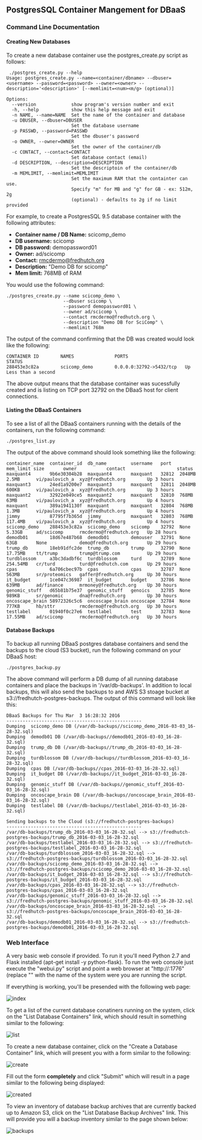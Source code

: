 ## PostgresSQL Container Mangement for DBaaS

### Command Line Documentation

#### Creating New Databases

To create a new database container use the postgres_create.py script as follows:

```
 ./postgres_create.py --help
Usage: postgres_create.py --name=<container/dbname> --dbuser=<username> --password=<password> --owner=<owner> --description='<description>' [--memlimit=<num><m/g> (optional)]

Options:
  --version             show program's version number and exit
  -h, --help            show this help message and exit
  -n NAME, --name=NAME  Set the name of the container and database
  -u DBUSER, --dbuser=DBUSER
                        Set the database username
  -p PASSWD, --password=PASSWD
                        Set the dbuser's password
  -o OWNER, --owner=OWNER
                        Set the owner of the container/db
  -c CONTACT, --contact=CONTACT
                        Set database contact (email)
  -d DESCRIPTION, --description=DESCRIPTION
                        Set the descriptoin of the container/db
  -m MEMLIMIT, --memlimit=MEMLIMIT
                        Set the maximum RAM that the containter can use.
                        Specify "m" for MB and "g" for GB - ex: 512m, 2g
                        (optional) - defaults to 2g if no limit provided

```

For example, to create a PostgresSQL 9.5 database container with the following attributes:

- **Container name / DB Name:**  scicomp_demo
- **DB username:** scicomp
- **DB password:** demopassword01
- **Owner:** ad/scicomp
- **Contact:** rmcdermo@fredhutch.org
- **Description:** "Demo DB for scicomp"
- **Mem limit:** 768MB of RAM

You would use the following command:

```
./postgres_create.py --name scicomp_demo \
                     --dbuser scicomp \
                     --password demopassword01 \
                     --owner ad/scicomp \
                     --contact rmcdermo@fredhutch.org \
                     --description "Demo DB for SciComp" \
                     --memlimit 768m
```

The output of the command confirming that the DB was created would look like the following:

```
CONTAINER ID        NAMES               PORTS                     STATUS
288453e3c82a        scicomp_demo        0.0.0.0:32792->5432/tcp   Up Less than a second
```
The above output means that the database container was sucessfully created and is listing on TCP port 32792 on the DBaaS host for client connections.

#### Listing the DBaaS Containers

To see a list of all the DBaaS containers running with the details of the containers, run the following command:

```
./postgres_list.py
```

The output of the above command should look something like the following:

```
container_name  container_id  db_name         username   port   mem_limit size       owner           contact                   status
maxquant4       9b6e30304b28  maxquant4       maxquant   32812  2048MB    2.5MB      vi/paulovich_a  xyz@fredhutch.org        Up 3 hours
maxquant3       24ed1a9200e7  maxquant3       maxquant   32811  2048MB    600KB      vi/paulovich_a  xyz@fredhutch.org        Up 3 hours
maxquant2       32922e049ce5  maxquant2       maxquant   32810  768MB     63MB       vi/paulovich_a  xyz@fredhutch.org        Up 4 hours
maxquant        389a1941130f  maxquant        maxquant   32804  768MB     1.3MB      vi/paulovich_a  xyz@fredhutch.org        Up 4 hours
jimmy           87795f7b365d  jimmy           maxquant   32803  768MB     117.4MB    vi/paulovich_a  xyz@fredhutch.org        Up 4 hours
scicomp_demo    288453e3c82a  scicomp_demo    scicomp    32792  None      5.33GB     ad/scicomp      rmcdermo@fredhutch.org   Up 28 hours
demodb01        18d67e487b68  demodb01        demouser   32791  None      63GB       None            demo@fredhutch.org       Up 29 hours
trump_db        18eb91dfc2de  trump_db        trump      32790  None      17.75MB    tt/trump        trump@trump.com          Up 29 hours
turdblossom     a3bc3dadbf6c  turdblossom     turd       32789  None      254.54MB   cr/turd         turd@fredhutch.com       Up 29 hours
cpas            6a706cbec97b  cpas            cpas       32787  None      563MB      sr/proteomics   gaffer@fredhutch.org     Up 30 hours
it_budget       1ce047c36987  it_budget       budget     32786  None      639MB      ad/finance      mrmoney@fredhutch.org    Up 30 hours
genomic_stuff   d65b81b75e37  genomic_stuff   genoics    32785  None      989KB      sr/genomic      dna@fredhutch.org        Up 30 hours
oncoscape_brain 58972326c5c6  oncoscape_brain oncoscape  32784  None      777KB      hb/sttr         rmcdermo@fredhutch.org   Up 30 hours
testlabel       01940f0c27e6  testlabel       test       32783  None      17.55MB    ad/scicomp      rmcdermo@fredhutch.org   Up 30 hours
```

#### Database Backups

To backup all running DBaaS postgres database containers and send the backups to the cloud (S3 bucket), run the following command on your DBaaS host:

```
./postgres_backup.py
```

The above command will perform a DB dump of all running database containers and place the backups in '/var/db-backups'. In addition to local backups, this will also send the backups to and AWS S3 stoage bucket at s3://fredhutch-postgres-backups. The output of this command will look like this:

```
DBaaS Backups for Thu Mar  3 16:28:32 2016
--------------------------------------------------
Dumping  scicomp_demo DB (/var/db-backups//scicomp_demo_2016-03-03_16-28-32.sql)
Dumping  demodb01 DB (/var/db-backups//demodb01_2016-03-03_16-28-32.sql)
Dumping  trump_db DB (/var/db-backups//trump_db_2016-03-03_16-28-32.sql)
Dumping  turdblossom DB (/var/db-backups//turdblossom_2016-03-03_16-28-32.sql)
Dumping  cpas DB (/var/db-backups//cpas_2016-03-03_16-28-32.sql)
Dumping  it_budget DB (/var/db-backups//it_budget_2016-03-03_16-28-32.sql)
Dumping  genomic_stuff DB (/var/db-backups//genomic_stuff_2016-03-03_16-28-32.sql)
Dumping  oncoscape_brain DB (/var/db-backups//oncoscape_brain_2016-03-03_16-28-32.sql)
Dumping  testlabel DB (/var/db-backups//testlabel_2016-03-03_16-28-32.sql)

Sending backups to the Cloud (s3://fredhutch-postgres-backups)
--------------------------------------------------
/var/db-backups/trump_db_2016-03-03_16-28-32.sql --> s3://fredhutch-postgres-backups/trump_db_2016-03-03_16-28-32.sql
/var/db-backups/testlabel_2016-03-03_16-28-32.sql --> s3://fredhutch-postgres-backups/testlabel_2016-03-03_16-28-32.sql
/var/db-backups/turdblossom_2016-03-03_16-28-32.sql --> s3://fredhutch-postgres-backups/turdblossom_2016-03-03_16-28-32.sql
/var/db-backups/scicomp_demo_2016-03-03_16-28-32.sql --> s3://fredhutch-postgres-backups/scicomp_demo_2016-03-03_16-28-32.sql
/var/db-backups/it_budget_2016-03-03_16-28-32.sql --> s3://fredhutch-postgres-backups/it_budget_2016-03-03_16-28-32.sql
/var/db-backups/cpas_2016-03-03_16-28-32.sql --> s3://fredhutch-postgres-backups/cpas_2016-03-03_16-28-32.sql
/var/db-backups/genomic_stuff_2016-03-03_16-28-32.sql --> s3://fredhutch-postgres-backups/genomic_stuff_2016-03-03_16-28-32.sql
/var/db-backups/oncoscape_brain_2016-03-03_16-28-32.sql --> s3://fredhutch-postgres-backups/oncoscape_brain_2016-03-03_16-28-32.sql
/var/db-backups/demodb01_2016-03-03_16-28-32.sql --> s3://fredhutch-postgres-backups/demodb01_2016-03-03_16-28-32.sql
```

### Web Interface

A very basic web console if provided. To run it you'll need Python 2.7 and Flask installed (apt-get install -y python-flask). To run the web console just execute the "webui.py" script and point a web browser at "http://<servername>:1776" (replace "<servername>" with the name of the system were you are running the script.

If everything is working, you'll be presended with the following web page:

![index](../master/images/index.png?raw=true)

To get a list of the current database conatiners running on the system, click on the "List Database Containers" link, which should result in something similar to the following:

![list](../master/images/list.png?raw=true)

To create a new database container, click on the "Create a Database Container" link, which will present you with a form similar to the following:

![create](../master/images/create.png?raw=true)

Fill out the form **completely** and click "Submit" which will result in a page similar to the following being displayed:

![created](../master/images/created.png?raw=true)

To view an inventory of database backup archives that are currently backed up to Amazon S3, click on the "List Database Backup Archives" link. This will provide you will a backup inventory similar to the page shown below:

![backups](../master/images/backups.png?raw=true)
